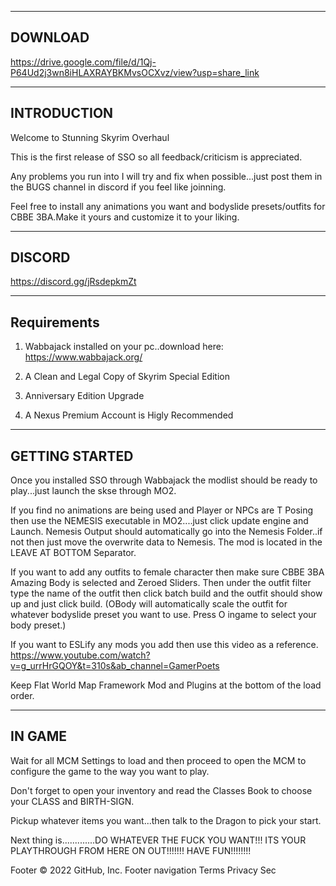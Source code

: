 --------
DOWNLOAD
--------
https://drive.google.com/file/d/1Qj-P64Ud2j3wn8iHLAXRAYBKMvsOCXvz/view?usp=share_link

------------
INTRODUCTION
------------

Welcome to Stunning Skyrim Overhaul

This is the first release of SSO so all feedback/criticism is appreciated.

Any problems you run into I will try and fix when possible...just post them in the BUGS channel in discord if you feel like joinning.

Feel free to install any animations you want and bodyslide presets/outfits for CBBE 3BA.Make it yours and customize it to your liking.


-------
DISCORD
-------
https://discord.gg/jRsdepkmZt

------------
Requirements
------------

1. Wabbajack installed on your pc..download here: https://www.wabbajack.org/

2. A Clean and Legal Copy of Skyrim Special Edition

3. Anniversary Edition Upgrade

4. A Nexus Premium Account is Higly Recommended

---------------
GETTING STARTED
---------------

Once you installed SSO through Wabbajack the modlist should be ready to play...just launch the skse through MO2.

If you find no animations are being used and Player or NPCs are T Posing then use the NEMESIS executable in MO2....just click update engine and Launch.
Nemesis Output should automatically go into the Nemesis Folder..if not then just move the overwrite data to Nemesis. The mod is located in the LEAVE AT BOTTOM  Separator.

If you want to add any outfits to female character then make sure CBBE 3BA Amazing Body is selected and Zeroed Sliders.
Then under the outfit filter type the name of the outfit then click batch build and the outfit should show up and just click build.
(OBody will automatically scale the outfit for whatever bodyslide preset you want to use. Press O ingame to select your body preset.)

If you want to ESLify any mods you add then use this video as a reference.
https://www.youtube.com/watch?v=g_urrHrGQOY&t=310s&ab_channel=GamerPoets

Keep Flat World Map Framework Mod and Plugins at the bottom of the load order.

-------
IN GAME
-------

Wait for all MCM Settings to load and then proceed to open the MCM to configure the game to the way you want to play.

Don't forget to open your inventory and read the Classes Book to choose your CLASS and BIRTH-SIGN.
 
Pickup whatever items you want...then talk to the Dragon to pick your start.

Next thing is.............DO WHATEVER THE FUCK YOU WANT!!! ITS YOUR PLAYTHROUGH FROM HERE ON OUT!!!!!!! HAVE FUN!!!!!!!!

Footer
© 2022 GitHub, Inc.
Footer navigation
Terms
Privacy
Sec
